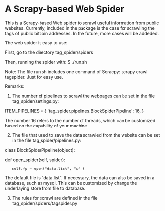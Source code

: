 # A Scrapy-based Web Spider

This is a Scrapy-based Web spider to scrawl useful information from public websites. Currently, included in the package is the case for scrawling the tags of public bitcoin addresses. In the future, more cases will be addeded.

The web spider is easy to use:

First, go to the directory tag_spider/spiders

Then, running the spider with: $ ./run.sh

Note: The file run.sh includes one command of Scracpy: scrapy crawl tagspider. Just for easy use.

Remarks:

1. The number of pipelines to scrawl the webpages can be set in the file tag_spider/settings.py:

ITEM_PIPELINES = {
       'tag_spider.pipelines.BlockSpiderPipeline': 16,
}

The number 16 refers to the number of threads, which can be customized based on the capability of your machine.

2. The file that used to save the data scrawled from the website can be set in the file tag_spider/pipelines.py:

class BlockSpiderPipeline(object):

   def open_spider(self, spider):

       self.fp = open("data.list", "w" )

The default file is "data.list". If necessary, the data can also be saved in a database, such as mysql. This can be customized by change the underlaying store from file to database.

3. The rules for scrawl are defined in the file tag_spider/spiders/tagspider.py
